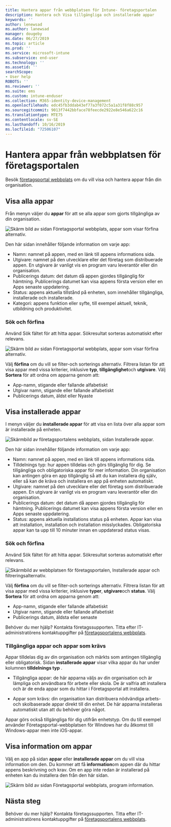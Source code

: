 ```yaml
---
title: Hantera appar från webbplatsen för Intune- företagsportalen
description: Hantera och Visa tillgängliga och installerade appar
keywords: ''
author: lenewsad
ms.author: lanewsad
manager: dougeby
ms.date: 06/27/2019
ms.topic: article
ms.prod: ''
ms.service: microsoft-intune
ms.subservice: end-user
ms.technology: ''
ms.assetid: ''
searchScope:
- User help
ROBOTS: ''
ms.reviewer: ''
ms.suite: ems
ms.custom: intune-enduser
ms.collection: M365-identity-device-management
ms.openlocfilehash: edc45fb3ddab43ef77a3f072c5a1a31f8f88c957
ms.sourcegitcommit: 9013f7442bbface78feecde2922e8e546a622c16
ms.translationtype: MTE75
ms.contentlocale: sv-SE
ms.lasthandoff: 10/16/2019
ms.locfileid: "72506107"
---
```

# <a name="manage-apps-from-the-company-portal-website"></a>Hantera appar från webbplatsen för företagsportalen 
Besök [företagsportal webbplats](https://portal.manage.microsoft.com) om du vill visa och hantera appar från din organisation. 

## <a name="view-all-apps"></a>Visa alla appar  
Från menyn väljer du **appar** för att se alla appar som gjorts tillgängliga av din organisation. 

   ![Skärm bild av sidan Företagsportal webbplats, appar som visar förfina alternativ.](./media/intune-view-apps-1907.png)  

Den här sidan innehåller följande information om varje app:  

* Namn: namnet på appen, med en länk till appens informations sida.
* Utgivare: namnet på den utvecklare eller det företag som distribuerade appen. En utgivare är vanligt vis en program varu leverantör eller din organisation.  
* Publicerings datum: det datum då appen gjordes tillgänglig för hämtning. Publicerings datumet kan visa appens första version eller en Apps senaste uppdatering.
* Status: appens aktuella tillstånd på enheten, som innehåller tillgängliga, installerade och installerade. 
* Kategori: appens funktion eller syfte, till exempel aktuell, teknik, utbildning och produktivitet.  

### <a name="search-and-refine"></a>Sök och förfina   

Använd Sök fältet för att hitta appar. Sökresultat sorteras automatiskt efter relevans.  

   ![Skärm bild av sidan Företagsportal webbplats, appar som visar förfina alternativ.](./media/intune-refine-all-apps-1907.png)  

Välj **förfina** om du vill se filter-och sorterings alternativ. Filtrera listan för att visa appar med vissa kriterier, inklusive **typ**, **tillgänglighet**och **utgivare**. Välj **Sortera** för att ordna om apparna genom att:

* App-namn, stigande eller fallande alfabetiskt 
* Utgivar namn, stigande eller fallande alfabetiskt 
* Publicerings datum, äldst eller Nyaste  

## <a name="view-installed-apps"></a>Visa installerade appar  
I menyn väljer du **installerade appar** för att visa en lista över alla appar som är installerade på enheten.  

   ![Skärmbild av företagsportalens webbplats, sidan Installerade appar.](./media/intune-installed-apps-1907.png)  


Den här sidan innehåller följande information om varje app:  

* Namn: namnet på appen, med en länk till appens informations sida.
* Tilldelnings typ: hur appen tilldelas och görs tillgänglig för dig. Se tillgängliga och obligatoriska appar för mer information. Din organisation kan antingen göra en app tillgänglig så att du kan installera dig själv, eller så kan de kräva och installera en app på enheten automatiskt.  
* Utgivare: namnet på den utvecklare eller det företag som distribuerade appen. En utgivare är vanligt vis en program varu leverantör eller din organisation.  
* Publicerings datum: det datum då appen gjordes tillgänglig för hämtning. Publicerings datumet kan visa appens första version eller en Apps senaste uppdatering.
* Status: appens aktuella installations status på enheten. Appar kan visa att installation, installation och installation misslyckades. Obligatoriska appar kan ta upp till 10 minuter innan en uppdaterad status visas.  

### <a name="search-and-refine"></a>Sök och förfina  

Använd Sök fältet för att hitta appar. Sökresultat sorteras automatiskt efter relevans.  

   ![Skärmbild av webbplatsen för företagsportalen, Installerade appar och filtreringsalternativ.](./media/intune-installed-refine-1907.png)  

Välj **förfina** om du vill se filter-och sorterings alternativ. Filtrera listan för att visa appar med vissa kriterier, inklusive **typer**, **utgivare**och **status**. Välj **Sortera** för att ordna om apparna genom att:

* App-namn, stigande eller fallande alfabetiskt  
* Utgivar namn, stigande eller fallande alfabetiskt  
* Publicerings datum, äldsta eller senaste  

Behöver du mer hjälp? Kontakta företagssupporten. Titta efter IT-administratörens kontaktuppgifter på [företagsportalens webbplats](https://go.microsoft.com/fwlink/?linkid=2010980).  

### <a name="available-and-required-apps"></a>Tillgängliga appar och appar som krävs
Appar tilldelas dig av din organisation och märkts som antingen tillgänglig eller obligatorisk. Sidan **installerade appar** visar vilka appar du har under kolumnen **tilldelnings typ** . 


* Tillgängliga appar: de här apparna väljs av din organisation och är lämpliga och användbara för arbete eller skola. De är valfria att installera och är de enda appar som du hittar i Företagsportal att installera. 

* Appar som krävs: din organisation kan distribuera nödvändiga arbets-och skolbaserade appar direkt till din enhet. De här apparna installeras automatiskt utan att du behöver göra något. 

Appar görs också tillgängliga för dig utifrån enhetstyp. Om du till exempel använder Företagsportal-webbplatsen för Windows har du åtkomst till Windows-appar men inte iOS-appar.  

## <a name="view-app-details"></a>Visa information om appar  
Välj en app på sidan **appar** eller **installerade appar** om du vill visa information om den. Du kommer att få **information**om appen där du hittar appens beskrivning och krav. Om en app inte redan är installerad på enheten kan du installera den från den här sidan. 


   ![Skärm bild av sidan Företagsportal webbplats, program information.](./media/intune-app-details-1907.png)  

## <a name="next-steps"></a>Nästa steg
Behöver du mer hjälp? Kontakta företagssupporten. Titta efter IT-administratörens kontaktuppgifter på [företagsportalens webbplats](https://go.microsoft.com/fwlink/?linkid=2010980).  
